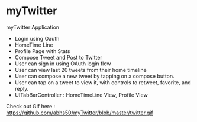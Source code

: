 # myTwitter
myTwitter Application 

- Login using Oauth
- HomeTime Line
- Profile Page with Stats
- Compose Tweet and Post to Twitter
- User can sign in using OAuth login flow
- User can view last 20 tweets from their home timeline
- User can compose a new tweet by tapping on a compose button.
- User can tap on a tweet to view it, with controls to retweet, favorite, and reply.
- UITabBarController  : HomeTimeLine View, Profile View

Check out Gif here : https://github.com/abhs50/myTwitter/blob/master/twitter.gif

